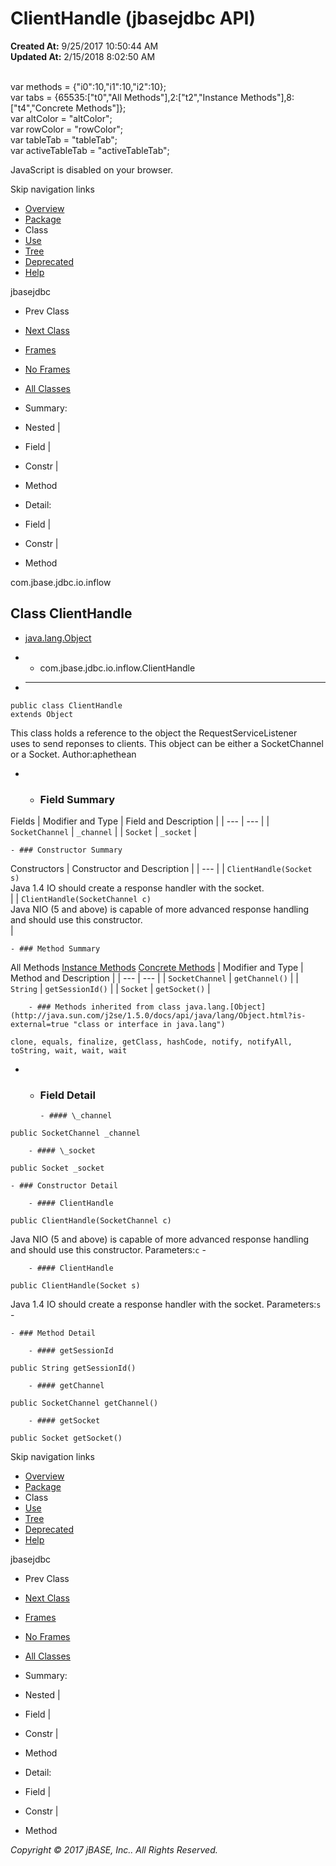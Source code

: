 # ClientHandle (jbasejdbc   API)

**Created At:** 9/25/2017 10:50:44 AM  
**Updated At:** 2/15/2018 8:02:50 AM  

<!--<br>    try {<br>        if (location.href.indexOf('is-external=true') == -1) {<br>            parent.document.title="ClientHandle (jbasejdbc   API)";<br>        }<br>    }<br>    catch(err) {<br>    }<br>//--><br>var methods = {"i0":10,"i1":10,"i2":10};<br>var tabs = {65535:["t0","All Methods"],2:["t2","Instance Methods"],8:["t4","Concrete Methods"]};<br>var altColor = "altColor";<br>var rowColor = "rowColor";<br>var tableTab = "tableTab";<br>var activeTableTab = "activeTableTab";
JavaScript is disabled on your browser.

Skip navigation links

- [Overview](../../../../../overview-summary.html)
- [Package](/39238-inflow/com_jbase_jdbc_io_inflow_package-summary)
- Class
- [Use](/39239-class-use/com_jbase_jdbc_io_inflow_class-use_ClientHandle)
- [Tree](/39238-inflow/com_jbase_jdbc_io_inflow_package-tree)
- [Deprecated](../../../../../deprecated-list.html)
- [Help](../../../../../help-doc.html)


jbasejdbc <br>

- Prev Class
- [Next Class](/39238-inflow/com_jbase_jdbc_io_inflow_PendingChange "class in com.jbase.jdbc.io.inflow")


- [Frames](../../../../../index.html?com/jbase/jdbc/io/inflow//39238-inflow/com_jbase_jdbc_io_inflow_ClientHandle)
- [No Frames](/39238-inflow/com_jbase_jdbc_io_inflow_ClientHandle)


- [All Classes](../../../../../allclasses-noframe.html)


<!--<br>  allClassesLink = document.getElementById("allclasses\_navbar\_top");<br>  if(window==top) {<br>    allClassesLink.style.display = "block";<br>  }<br>  else {<br>    allClassesLink.style.display = "none";<br>  }<br>  //-->

- Summary:
- Nested |
- Field |
- Constr |
- Method


- Detail:
- Field |
- Constr |
- Method

com.jbase.jdbc.io.inflow

## Class ClientHandle

- [java.lang.Object](http://java.sun.com/j2se/1.5.0/docs/api/java/lang/Object.html?is-external=true "class or interface in java.lang")
- - com.jbase.jdbc.io.inflow.ClientHandle


- * * *


```
public class ClientHandle
extends Object
```

This class holds a reference to the object the RequestServiceListener<br> uses to send reponses to clients.  This object can be either a SocketChannel<br> or a Socket.
Author:aphethean

- - ### Field Summary


Fields | Modifier and Type | Field and Description |
| --- | --- |
| `SocketChannel` | `_channel`  |
| `Socket` | `_socket`  |


    - ### Constructor Summary


Constructors | Constructor and Description |
| --- |
| `ClientHandle(Socket s)`<br>Java 1.4 IO should create a response handler with the socket.<br> |
| `ClientHandle(SocketChannel c)`<br>Java NIO (5 and above) is capable of more advanced response handling<br> and should use this constructor.<br> |


    - ### Method Summary


All Methods [Instance Methods](javascript:show%282%29;) [Concrete Methods](javascript:show%288%29;) | Modifier and Type | Method and Description |
| --- | --- |
| `SocketChannel` | `getChannel()`  |
| `String` | `getSessionId()`  |
| `Socket` | `getSocket()`  |


        - ### Methods inherited from class java.lang.[Object](http://java.sun.com/j2se/1.5.0/docs/api/java/lang/Object.html?is-external=true "class or interface in java.lang")
`clone, equals, finalize, getClass, hashCode, notify, notifyAll, toString, wait, wait, wait`

- - ### Field Detail

        - #### \_channel

```
public SocketChannel _channel
```


        - #### \_socket

```
public Socket _socket
```


    - ### Constructor Detail

        - #### ClientHandle

```
public ClientHandle(SocketChannel c)
```

Java NIO (5 and above) is capable of more advanced response handling<br> and should use this constructor.
Parameters:`c` -


        - #### ClientHandle

```
public ClientHandle(Socket s)
```

Java 1.4 IO should create a response handler with the socket.
Parameters:`s` -


    - ### Method Detail

        - #### getSessionId

```
public String getSessionId()
```


        - #### getChannel

```
public SocketChannel getChannel()
```


        - #### getSocket

```
public Socket getSocket()
```

Skip navigation links

- [Overview](../../../../../overview-summary.html)
- [Package](/39238-inflow/com_jbase_jdbc_io_inflow_package-summary)
- Class
- [Use](/39239-class-use/com_jbase_jdbc_io_inflow_class-use_ClientHandle)
- [Tree](/39238-inflow/com_jbase_jdbc_io_inflow_package-tree)
- [Deprecated](../../../../../deprecated-list.html)
- [Help](../../../../../help-doc.html)


jbasejdbc <br>

- Prev Class
- [Next Class](/39238-inflow/com_jbase_jdbc_io_inflow_PendingChange "class in com.jbase.jdbc.io.inflow")


- [Frames](../../../../../index.html?com/jbase/jdbc/io/inflow//39238-inflow/com_jbase_jdbc_io_inflow_ClientHandle)
- [No Frames](/39238-inflow/com_jbase_jdbc_io_inflow_ClientHandle)


- [All Classes](../../../../../allclasses-noframe.html)


<!--<br>  allClassesLink = document.getElementById("allclasses\_navbar\_bottom");<br>  if(window==top) {<br>    allClassesLink.style.display = "block";<br>  }<br>  else {<br>    allClassesLink.style.display = "none";<br>  }<br>  //-->

- Summary:
- Nested |
- Field |
- Constr |
- Method


- Detail:
- Field |
- Constr |
- Method

*Copyright © 2017 jBASE, Inc.. All Rights Reserved.*
